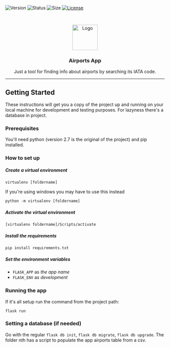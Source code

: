 <!-- PROJECT SHIELDS -->
![Version](https://img.shields.io/github/tag/FelippeJC/airports.svg)
![Status](https://img.shields.io/github/commit-status/FelippeJC/airports/master/c0e38b0a90a5008e4f3544f3adddeb3d1fdb1386.svg)
![Size](https://img.shields.io/github/repo-size/FelippeJC/airports.svg)
[![License](https://img.shields.io/github/license/FelippeJC/airports.svg?color=blue&logo=license)](http://badges.mit-license.org)

<!-- PROJECT LOGO -->
<br />
<p align="center">
  <a href="https://github.com/felippejc/airports">
    <img src="static/img/travel.ico" alt="Logo" width="80" height="80">
  </a>

  <h3 align="center">Airports App</h3>

  <p align="center">
    Just a tool for finding info about airports by searching its IATA code.
  </p>
</p>

---

## Getting Started

These instructions will get you a copy of the project up and running on your local machine for development and testing purposes. For lazyness there's a database in project.

### Prerequisites

You'll need python (version 2.7 is the original of the project) and pip installed.

### How to set up

##### Create a virtual environment

```
virtualenv [foldername]
```

If you're using windows you may have to use this instead

```
python -m virtualenv [foldername]
```

##### Activate the virtual environment 

```
[virtualenv foldername]/Scripts/activate
```

##### Install the requirements

```
pip install requirements.txt
```

##### Set the environment variables

* ``FLASK_APP`` as *the app name*
* ``FLASK_ENV`` as *development*

### Running the app

If it's all setup run the command from the project path:

```
flask run
```

### Setting a database (if needed)

Go with the regular `flask db init`, `flask db migrate`, `flask db upgrade`.
The folder nth has a script to populate the app airports table from a csv.

